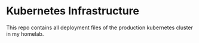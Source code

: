 # Kubernetes Infrastructure

This repo contains all deployment files of the production kubernetes cluster in my homelab.